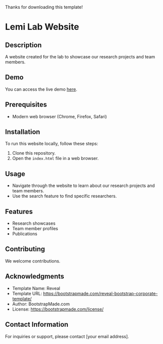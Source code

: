 Thanks for downloading this template!


# Lemi Lab Website

## Description

A website created for the lab to showcase our research projects and team members.

## Demo

You can access the live demo [here](https://labwebsite.example.com).

## Prerequisites

- Modern web browser (Chrome, Firefox, Safari)

## Installation

To run this website locally, follow these steps:

1. Clone this repository.
2. Open the `index.html` file in a web browser.

## Usage

- Navigate through the website to learn about our research projects and team members.
- Use the search feature to find specific researchers.

## Features

- Research showcases
- Team member profiles
- Publications

## Contributing

We welcome contributions. 


## Acknowledgments

- Template Name: Reveal
- Template URL: https://bootstrapmade.com/reveal-bootstrap-corporate-template/
- Author: BootstrapMade.com
- License: https://bootstrapmade.com/license/

## Contact Information

For inquiries or support, please contact [your email address].
